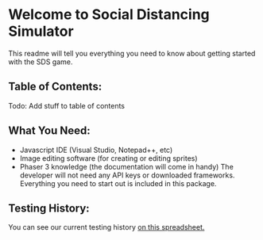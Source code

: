 # Welcome to Social Distancing Simulator
This readme will tell you everything you need to know about getting started with the SDS game.

## Table of Contents:
Todo: Add stuff to table of contents


## What You Need:
- Javascript IDE (Visual Studio, Notepad++, etc)
- Image editing software (for creating or editing sprites)
- Phaser 3 knowledge (the documentation will come in handy)
The developer will not need any API keys or downloaded frameworks. Everything you need to start out is included in this package.

## Testing History:
You can see our current testing history [on this spreadsheet.](https://docs.google.com/spreadsheets/d/1mr0khymjQXTGa3ddb4prcuiclrct1MMS4igVVIiYBxw/edit?usp=sharing)

